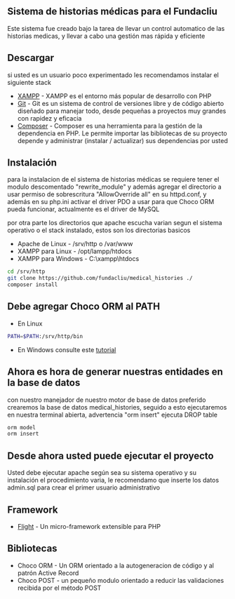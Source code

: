 ## Sistema de historias médicas para el Fundacliu

Este sistema fue creado bajo la tarea de llevar un control automatico de las historias medicas, y llevar a cabo una gestión mas rápida y eficiente

## Descargar

si usted es un usuario poco experimentado les recomendamos instalar el siguiente stack

* [XAMPP](https://www.apachefriends.org/es/download.html) - XAMPP es el entorno más popular de desarrollo con PHP
* [Git](https://git-scm.com/downloads) - Git es un sistema de control de versiones libre y de código abierto diseñado para manejar todo, desde pequeñas a proyectos muy grandes con rapidez y eficacia
* [Composer](https://getcomposer.org/doc/00-intro.md) - Composer es una herramienta para la gestión de la dependencia en PHP. Le permite importar las bibliotecas de su proyecto depende y administrar (instalar / actualizar) sus dependencias por usted


## Instalación 

para la instalacion de el sistema de historias médicas se requiere tener el modulo descomentado "rewrite_module" y además agregar el directorio a usar permiso de sobrescritura  "AllowOverride all" en su httpd.conf, y además en su php.ini activar el driver PDO a usar para que Choco ORM pueda funcionar, actualmente es el driver de MySQL

por otra parte los directorios que apache escucha varian segun el sistema operativo o el stack instalado, estos son los directorias basicos

* Apache de Linux - /srv/http o /var/www
* XAMPP para Linux - /opt/lampp/htdocs
* XAMPP para Windows - C:\\xampp\htdocs


```bash
cd /srv/http
git clone https://github.com/fundacliu/medical_histories ./
composer install
```

## Debe agregar Choco ORM al PATH

* En Linux

```bash
PATH=$PATH:/srv/http/bin
```
* En Windows consulte este [tutorial](http://aprenderaprogramar.com/index.php?option=com_content&view=article&id=389:configurar-java-en-windows-variables-de-entorno-javahome-y-path-cu00610b&catid=68:curso-aprender-programacion-java-desde-cero&Itemid=188)

## Ahora es hora de generar nuestras entidades en la base de datos

con nuestro manejador de nuestro motor de base de datos preferido crearemos la base de datos medical_histories, seguido a esto ejecutaremos en nuestra terminal abierta, advertencia "orm insert" ejecuta DROP table

```bash
orm model
orm insert
```

## Desde ahora usted puede ejecutar el proyecto

Usted debe ejecutar apache según sea su sistema operativo y su instalación el procedimiento varia, le recomendamo que inserte los datos admin.sql para crear el primer usuario administrativo

## Framework

* [Flight](http://flightphp.com) - Un micro-framework extensible para PHP

## Bibliotecas

* Choco ORM - Un ORM orientado a la autogeneracion de código y al patrón Active Record
* Choco POST - un pequeño modulo orientado a reducir las validaciones recibida por el método POST